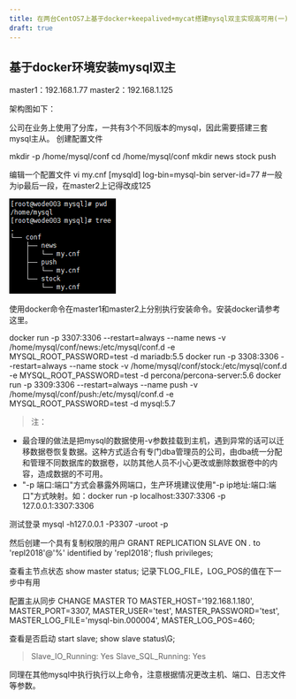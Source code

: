 ```yaml
---
title: 在两台CentOS7上基于docker+keepalived+mycat搭建mysql双主实现高可用(一)
draft: true
---
```

## 基于docker环境安装mysql双主

master1：192.168.1.77
master2：192.168.1.125

架构图如下：



公司在业务上使用了分库，一共有3个不同版本的mysql，因此需要搭建三套mysql主从。
创建配置文件

mkdir -p /home/mysql/conf
cd /home/mysql/conf
mkdir news stock push

编辑一个配置文件
vi my.cnf
[mysqld]
log-bin=mysql-bin
server-id=77 #一般为ip最后一段，在master2上记得改成125

![配置文件目录](./images/1529977435928.png)

使用docker命令在master1和master2上分别执行安装命令。安装docker请参考这里。




docker run -p 3307:3306 --restart=always --name news -v /home/mysql/conf/news:/etc/mysql/conf.d -e MYSQL_ROOT_PASSWORD=test -d mariadb:5.5
docker run -p 3308:3306 --restart=always --name stock -v /home/mysql/conf/stock:/etc/mysql/conf.d -e MYSQL_ROOT_PASSWORD=test -d percona/percona-server:5.6
docker run -p 3309:3306 --restart=always --name push -v /home/mysql/conf/push:/etc/mysql/conf.d -e MYSQL_ROOT_PASSWORD=test -d mysql:5.7

>注：
* 最合理的做法是把mysql的数据使用-v参数挂载到主机，遇到异常的话可以迁移数据卷恢复数据。这种方式适合有专门dba管理员的公司，由dba统一分配和管理不同数据库的数据卷，以防其他人员不小心更改或删除数据卷中的内容，造成数据的不可用。
* "-p 端口:端口"方式会暴露外网端口，生产环境建议使用"-p ip地址:端口:端口"方式映射。如：docker run -p localhost:3307:3306 -p 127.0.0.1:3307:3306 


测试登录
mysql -h127.0.0.1 -P3307 -uroot -p

然后创建一个具有复制权限的用户
GRANT REPLICATION SLAVE ON *.* to 'repl2018'@'%' identified by 'repl2018';
flush privileges;

查看主节点状态
show master status;
记录下LOG_FILE，LOG_POS的值在下一步中有用


配置主从同步
CHANGE MASTER TO 
MASTER_HOST='192.168.1.180',
MASTER_PORT=3307,
MASTER_USER='test',
MASTER_PASSWORD='test',
MASTER_LOG_FILE='mysql-bin.000004',
MASTER_LOG_POS=460;

查看是否启动
start slave;
show slave status\G;
> Slave_IO_Running: Yes
Slave_SQL_Running: Yes

同理在其他mysql中执行执行以上命令，注意根据情况更改主机、端口、日志文件等参数。





